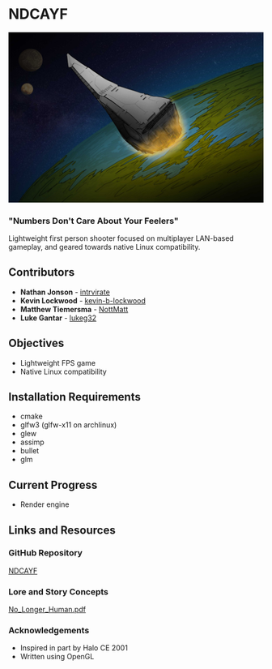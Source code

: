 # NDCAYF 
![cover art](/lore/EPACDestiny.jpg)
### "Numbers Don't Care About Your Feelers"
Lightweight first person shooter focused on multiplayer LAN-based gameplay, and geared towards native Linux compatibility.

## Contributors
* **Nathan Jonson** - [intrvirate](https://github.com/intrvirate)
* **Kevin Lockwood** - [kevin-b-lockwood](https://github.com/kevin-b-lockwood)
* **Matthew Tiemersma** - [NottMatt](https://github.com/NottMatt)
* **Luke Gantar** - [lukeg32](https://github.com/lukeg32)

## Objectives
* Lightweight FPS game
* Native Linux compatibility

## Installation Requirements
* cmake
* glfw3 (glfw-x11 on archlinux)
* glew
* assimp
* bullet
* glm

## Current Progress
* Render engine

## Links and Resources

### GitHub Repository
[NDCAYF](https://github.com/intrvirate/NDCAYF)

### Lore and Story Concepts
[No_Longer_Human.pdf](https://github.com/intrvirate/NDCAYF/tree/master/lore)

### Acknowledgements
* Inspired in part by Halo CE 2001
* Written using OpenGL
